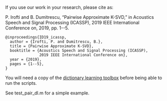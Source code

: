 If you use our work in your research, please cite as:

P. Irofti and B. Dumitrescu, “Pairwise Approximate K-SVD,” in Acoustics Speech and Signal Processing (ICASSP), 2019 IEEE International Conference on, 2019, pp. 1--5.
```
@inproceedings{ID19_icassp,
  author = {Irofti, P. and Dumitrescu, B.},
  title = {Pairwise Approximate K-SVD},
  booktitle = {Acoustics Speech and Signal Processing (ICASSP),
               2019 IEEE International Conference on},
  year = {2019},
  pages = {1--5},
}
```

You will need a copy of the [dictionary learning toolbox](https://github.com/pirofti/dl-box) before being able to run the scripts.

See test_pair_dl.m for a simple example.
